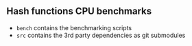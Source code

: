
Hash functions CPU benchmarks
-----------------------------

- `bench` contains the benchmarking scripts
- `src` contains the 3rd party dependencies as git submodules

